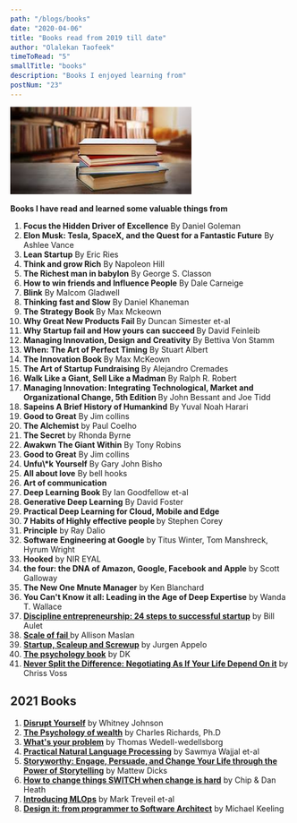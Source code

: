 ```yaml
---
path: "/blogs/books"
date: "2020-04-06"
title: "Books read from 2019 till date"
author: "Olalekan Taofeek"
timeToRead: "5"
smallTitle: "books"
description: "Books I enjoyed learning from"
postNum: "23"
---
```


<img src="./cover_23.jpg"/>
<br/>

**Books I have read and learned some valuable things from**

<ol>
<li> <strong>Focus the Hidden Driver of Excellence</strong> By Daniel Goleman </li>
<li> <strong>Elon Musk: Tesla, SpaceX, and the Quest for a Fantastic Future</strong> By Ashlee Vance
<li> <strong>Lean Startup</strong> By Eric Ries
<li> <strong>Think and grow Rich</strong> By Napoleon Hill
<li>  <strong>The Richest man in babylon</strong> By George S. Classon
<li>  <strong>How to win friends and Influence People</strong> By Dale Carneige
<li>  <strong>Blink</strong> By Malcom Gladwell
<li>  <strong>Thinking fast and Slow</strong> By Daniel Khaneman
<li>  <strong>The Strategy Book </strong> By Max Mckeown
<li>  <strong> Why Great New Products Fail </strong> By Duncan Simester et-al
<li> <strong> Why Startup fail and How yours can succeed </strong> By David Feinleib
<li>  <strong> Managing Innovation, Design and Creativity</strong> By Bettiva Von Stamm
<li> <strong>When: The Art of Perfect Timing</strong> By Stuart Albert
<li>  <strong>The Innovation Book </strong> By Max McKeown
<li>  <strong> The Art of Startup Fundraising </strong> By Alejandro Cremades
<li>  <strong>Walk Like a Giant, Sell Like a Madman</strong> By Ralph R. Robert
<li>  <strong>Managing Innovation: Integrating Technological, Market and Organizational Change, 5th Edition </strong> By John Bessant and Joe Tidd
<li>  <strong>Sapeins A Brief History of Humankind</strong> By Yuval Noah Harari
<li>  <strong> Good to Great</strong> By Jim collins
<li> <strong>The Alchemist</strong> by Paul Coelho
<li> <strong>The Secret</strong> by Rhonda Byrne
<li>  <strong> Awakwn The Giant Within</strong> By Tony Robins
<li>  <strong> Good to Great</strong> By Jim collins
<li>  <strong> Unfu\*k Yourself</strong> By Gary John Bisho
<li> <strong> All about love</strong> By bell hooks
<li>  <strong>Art of communication</strong>
<li>  <strong>Deep Learning Book </strong> By Ian Goodfellow et-al
<li>  <strong>Generative Deep Learning</strong> By David Foster
<li>  <strong> Practical Deep Learning for Cloud, Mobile and Edge</strong>
<li>  <strong>7 Habits of Highly effective people </strong> by Stephen Corey
<li>  <strong>Principle</strong> by Ray Dalio
<li>  <strong>Software Engineering at Google</strong> by Titus Winter, Tom Manshreck, Hyrum Wright
<li> <strong>Hooked</strong> by NIR EYAL
<li> <strong>the four: the DNA of Amazon, Google, Facebook and Apple</strong> by Scott Galloway
<li>  <strong>The New One Mnute Manager</strong> by Ken Blanchard
<li>  <strong>You Can't Know it all: Leading in the Age of Deep Expertise</strong> by Wanda T. Wallace
<li> <a href=""><strong>Discipline entrepreneurship: 24 steps to successful startup</a></strong> by Bill Aulet
<li>  <a href=""><strong>Scale of fail </a></strong> by Allison Maslan
<li>  <a href=""><strong>Startup, Scaleup and Screwup</a></strong> by Jurgen Appelo
<li>  <a href=""><strong>The psychology book</a></strong> by DK
<li>  <a href=""><strong>Never Split the Difference: Negotiating As If Your Life Depend On it</a></strong> by Chriss Voss
</ol>

## 2021 Books

<ol>
<li> <a href="https://www.linkedin.com/posts/olalekan-taofeek_books-book-activity-6752924026739445761-Nc2J/"><strong>Disrupt Yourself</a></strong> by Whitney Johnson
  <strong></strong>
<li> <a href="https://www.linkedin.com/posts/olalekan-taofeek_personaldevelopment-wealthcreation-motivation-activity-6760864788500279296-rMX1/"><strong>The Psychology of wealth</a></strong> by Charles Richards, Ph.D
  <strong></strong>
<li> <a href="https://www.linkedin.com/posts/olalekan-taofeek_creativity-problemsolving-innovation-activity-6758705576739430400-iJ3l/"><strong>What's your problem</a></strong> by Thomas Wedell-wedellsborg
<li> <a href="https://www.linkedin.com/posts/olalekan-taofeek_artificialintelligence-naturallanguageprocessing-activity-6754495021443022848-Bb6s"><strong>Practical Natural Language Processing</a></strong> by Sawmya Wajjal et-al
<li> <a href=""><strong>Storyworthy: Engage, Persuade, and Change Your Life through the Power of Storytelling</a></strong> by Mattew Dicks
<li> <a href=""><strong>How to change things SWITCH when change is hard</a></strong> by Chip & Dan Heath
<li> <a href=""><strong>Introducing MLOps</a></strong> by Mark Treveil et-al
<li> <a href=""><strong>Design it: from programmer to Software Architect</a></strong> by Michael Keeling
</ol>
